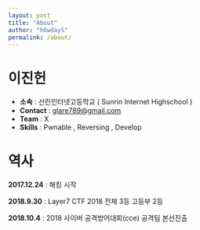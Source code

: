 ```yaml
---
layout: post
title: "About"
author: "hOwdayS"
permalink: /about/
---
```




<h1>이진헌</h1>

- __소속__ : 선린인터넷고등학교 ( Sunrin Internet Highschool )
- __Contact__ : glare789@gmail.com
- __Team__ : X
- __Skills__ : Pwnable , Reversing , Develop



<h1>역사</h1>

__2017.12.24__  : 해킹 시작

__2018.9.30__ : Layer7 CTF 2018 전체 3등 고등부 2등

__2018.10.4__ : 2018 사이버 공격방어대회(cce) 공격팀 본선진출